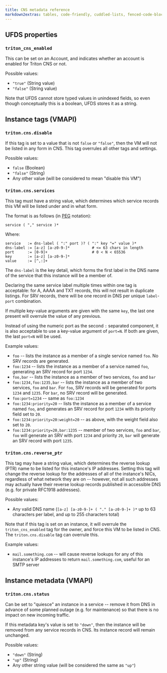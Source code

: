 ```yaml
---
title: CNS metadata reference
markdown2extras: tables, code-friendly, cuddled-lists, fenced-code-blocks
---
```

<!--
    This Source Code Form is subject to the terms of the Mozilla Public
    License, v. 2.0. If a copy of the MPL was not distributed with this
    file, You can obtain one at http://mozilla.org/MPL/2.0/.
-->
<!--
    Copyright (c) 2016, Joyent, Inc.
-->

## UFDS properties

### `triton_cns_enabled`

This can be set on an Account, and indicates whether an account is enabled for
Triton CNS or not.

Possible values:
 - `"true"` (String value)
 - `"false"` (String value)

Note that UFDS cannot store typed values in unindexed fields, so even though
conceptually this is a boolean, UFDS stores it as a string.

## Instance tags (VMAPI)

### `triton.cns.disable`

If this tag is set to a value that is not `false` or `"false"`, then the VM
will not be listed in any form in CNS. This tag overrules all other tags
and settings.

Possible values:
 - `false` (Boolean)
 - `"false"` (String)
 - Any other value (will be considered to mean "disable this VM")

### `triton.cns.services`

This tag must have a string value, which determines which service records this
VM will be listed under and in what form.

The format is as follows (in
[PEG](https://en.wikipedia.org/wiki/Parsing_expression_grammar) notation):

```
service ( "," service )*
```

Where:

```
service   := dns-label ( ":" port )? ( ":" key "=" value )*
dns-label := [a-z] [a-z0-9-]*          # <= 63 chars in length
port      := [0-9]+                    # 0 < N < 65536
key       := [a-z] [a-z0-9-]*
value     := [^,:]+
```

The `dns-label` is the key detail, which forms the first label in the DNS name
of the service that this instance will be a member of.

Declaring the same service label multiple times within one tag is acceptable:
for A, AAAA and TXT records, this will not result in duplicate listings. For
SRV records, there will be one record in DNS per unique `label`-`port`
combination.

If multiple key-value arguments are given with the same `key`, the last one
present will overrule the value of any previous.

Instead of using the numeric port as the second `:` separated component, it
is also acceptable to use a key-value argument of `port=N`. If both are given,
the last `port=N` will be used.

Example values:
 - `foo` -- lists the instance as a member of a single service named `foo`. No
   SRV records are generated.
 - `foo:1234` -- lists the instance as a member of a service named `foo`,
   generating an SRV record for port `1234`.
 - `foo,bar` -- lists the instance as a member of two services, `foo` and `bar`
 - `foo:1234,foo:1235,bar` -- lists the instance as a member of two services,
   `foo` and `bar`. For `foo`, SRV records will be generated for ports `1234`
   and `1235`. For `bar`, no SRV record will be generated.
 - `foo:port=1234` -- same as `foo:1234`
 - `foo:1234:priority=20` -- lists the instance as a member of a service named
   `foo`, and generates an SRV record for port `1234` with its priority field
   set to `20`.
 - `foo:1234:priority=20:weight=20` -- as above, with the weight field also set
   to `20`.
 - `foo:1234:priority=20,bar:1235` -- member of two services, `foo` and `bar`,
   `foo` will generate an SRV with port `1234` and priority `20`, `bar` will
   generate an SRV record with port `1235`.

### `triton.cns.reverse_ptr`

This tag may have a string value, which determines the reverse lookup (PTR)
name to be listed for this instance's IP addresses. Setting this tag will
change the reverse lookup for the addresses of all of the instance's NICs,
regardless of what network they are on -- however, not all such addresses
may actually have their reverse lookup records published in accessible DNS
(e.g. for private RFC1918 addresses).

Possible values:
 - Any valid DNS name (`[a-z] [a-z0-9-]+ ( "." [a-z0-9-]+ )*` up to 63
   characters per label, and up to 255 characters total)

Note that if this tag is set on an instance, it will overrule the
`triton_cns_enabled` tag for the owner, and force this VM to be listed in
CNS. The `triton.cns.disable` tag can overrule this.

Example values:
 - `mail.something.com` -- will cause reverse lookups for any of this
   instance's IP addresses to return `mail.something.com`, useful for
   an SMTP server

## Instance metadata (VMAPI)

### `triton.cns.status`

Can be set to "quiesce" an instance in a service -- remove it from DNS in
advance of some planned outage (e.g. for maintenance) so that there is no
impact on new incoming traffic.

If this metadata key's value is set to `"down"`, then the instance will be
removed from any service records in CNS. Its instance record will remain
unchanged.

Possible values:
 - `"down"` (String)
 - `"up"` (String)
 - Any other string value (will be considered the same as `"up"`)
